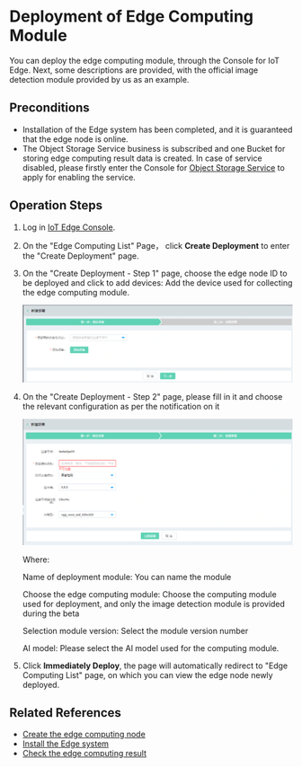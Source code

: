 # Deployment of Edge Computing Module

You can deploy the edge computing module, through the Console for IoT Edge. Next, some descriptions are provided, with the official image detection module provided by us as an example.

## Preconditions

- Installation of the Edge system has been completed, and it is guaranteed that the edge node is online.
- The Object Storage Service business is subscribed and one Bucket for storing edge computing result data is created. In case of service disabled, please firstly enter the Console for [Object Storage Service](https://oss-console.jdcloud.com) to apply for enabling the service.

## Operation Steps

1. Log in [IoT Edge Console](https://iot-console.jdcloud.com/iotedge).

2. On the "Edge Computing List" Page， click **Create Deployment** to enter the "Create Deployment" page.

3. On the "Create Deployment - Step 1" page, choose the edge node ID to be deployed and click to add devices: Add the device used for collecting the edge computing module.

   ![新建部署第一步](../../../../../image/IoT/IoT-Edge/newdeploy0.png)

4. On the "Create Deployment - Step 2" page, please fill in it and choose the relevant configuration as per the notification on it

   ![新建部署第二步](../../../../../image/IoT/IoT-Edge/newdeploy1.png)

   Where:

   Name of deployment module: You can name the module

   Choose the edge computing module: Choose the computing module used for deployment, and only the image detection module is provided during the beta

   Selection module version: Select the module version number

   AI model: Please select the AI model used for the computing module.

5. Click **Immediately Deploy**, the page will automatically redirect to "Edge Computing List" page, on which you can view the edge node newly deployed.

   

## Related References

- [Create the edge computing node](../../Getting-Started/Create-Edgenode.md)
- [Install the Edge system](../../Getting-Started/Install-Edge-System.md)
- [Check the edge computing result](../Edge-Module/View-Module-Result.md)
                                 
